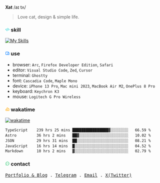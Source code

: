 **Xat** /aɪ tʌ/

> Love cat, design & simple life.

### <img src="https://github.com/Xatloon/Xatloon/blob/main/MCSVG/code_line.svg?raw=true" alt="Skills" height="14px" width="14px" /> skill

[![My Skills](https://skillicons.dev/icons?i=figma,rust,ts,react,nextjs,vue,vite,nuxtjs,astro,tailwind&perline=10)](https://skillicons.dev)

### <img src="https://github.com/Xatloon/Xatloon/blob/main/MCSVG/device_line.svg?raw=true" alt="Use" height="14px" width="14px" /> use

- browser: `Arc`, `Firefox Developer Edition`, `Safari`
- editor: `Visual Studio Code`, `Zed`, `Cursor`
- terminal: `Ghostty`
- font: `Cascadia Code`, `Maple Mono`
- device: `iPhone 13 Pro`, `Mac mini 2023`, `MacBook Air M2`, `OnePlus 8 Pro`
- keyboard: `Keychron K3`
- mouse: `Logitech G Pro Wireless`

### <img src="https://github.com/Xatloon/Xatloon/blob/main/MCSVG/chart_bar_line.svg?raw=true" alt="WakaTime" height="14px" width="14px" /> wakatime 

[![wakatime](https://wakatime.com/badge/user/9663a00b-d845-4c8a-b13c-38d20391dbac.svg)](https://wakatime.com/@9663a00b-d845-4c8a-b13c-38d20391dbac)

<!--START_SECTION:waka-->

```txt
TypeScript    239 hrs 25 mins ████████████████▓░░░░░░░░   66.59 %
Astro         36 hrs 2 mins   ██▓░░░░░░░░░░░░░░░░░░░░░░   10.02 %
JSON          29 hrs 31 mins  ██░░░░░░░░░░░░░░░░░░░░░░░   08.21 %
JavaScript    16 hrs 14 mins  █░░░░░░░░░░░░░░░░░░░░░░░░   04.52 %
Markdown      10 hrs 2 mins   ▓░░░░░░░░░░░░░░░░░░░░░░░░   02.79 %
```

<!--END_SECTION:waka-->

### <img src="https://github.com/Xatloon/Xatloon/blob/main/MCSVG/chat_2_line.svg?raw=true" alt="Contact" height="14px" width="14px" /> contact

<samp>
  <a href="https://xat.sh">Portfolio & Blog</a> .
  <a href="https://t.me/Xat_0w0">Telegram</a> .
  <a href="mailto:i@xat.sh">Email</a> .
  <a href="https://x.com/Xat_0w0">X(Twitter)</a>
</samp>
